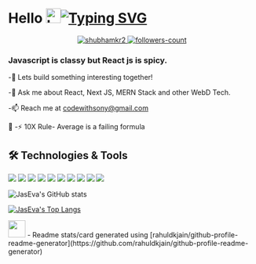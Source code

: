 
# Hello  <img src="https://github.com/codewithsonyy/codewithsonyy/assets/114895266/b9e9ff4e-8954-49d8-9018-2fbd562b42b4" alt="bootstrap" width="30" height="30"/>[![Typing SVG](https://readme-typing-svg.herokuapp.com?font=Fira+Code&pause=1000&center=true&width=435&lines=I+am+Soni+Kumari)](https://git.io/typing-svg)


<p align="center">
    <a href="https://github.com/shubhamkr2">
        <img src="https://komarev.com/ghpvc/?username=codeewithsonyy&label=Profile%20views&color=0e75b6&style=flat" alt="shubhamkr2" />
    </a>
    <a href="https://github.com/shubhamkr2?tab=followers">
        <img src="https://img.shields.io/github/followers/codewithsonyy?label=Followers&style=social" alt="followers-count">
    </a>
</p>



### Javascript is classy but React js  is spicy.

-🌱 Lets build something interesting together! 

-💬 Ask me about React, Next JS, MERN Stack and other WebD Tech.

-📫 Reach me at codewithsony@gmail.com

📄 
-⚡ 10X Rule- Average is a failing formula 





## 🛠️ Technologies & Tools
![](https://img.shields.io/badge/Code-JavaScript-informational?style=flat&color=informational&logo=javascript)
![](https://img.shields.io/badge/Code-TypeScript-informational?style=flat&color=informational)
![](https://img.shields.io/badge/Code-React-informational?style=flat&color=informational&logo=react)
![](https://img.shields.io/badge/Code-Next-informational?style=flat&color=informational&logo=Next.js)
![](https://img.shields.io/badge/Tool-Css-informational?style=flat&color=warning&logo=css)
![](https://img.shields.io/badge/Styling-Tailwind-informational?style=flat&color=warning&logo=tailwind)
![](https://img.shields.io/badge/Code-Node-informational?style=flat&color=informational&logo=node.js)
![](https://img.shields.io/badge/Db-Mongodb-informational?style=flat&color=warning&logo=mongodb)
![](https://img.shields.io/badge/Backend-Express-informational?style=flat&color=warning&logo=express)
![](https://img.shields.io/badge/versionC-Git-informational?style=flat&color=warning&logo=git)








![JasEva's GitHub stats](https://github-readme-stats.vercel.app/api?username=codewithsonyy&show_icons=true&theme=radical)<br>

[![JasEva's Top Langs](https://github-readme-stats.vercel.app/api/top-langs/?username=codewithsonyy&layout=compact&theme=radical)](https://github.com/jaseva/github-readme-stats)

 <img src="https://camo.githubusercontent.com/d3359cb00ab0b5ed8f2e1fe3fceb4fbaf3b614340f8c0db99c17b9f50b351770/68747470733a2f2f656d6f6a69732e736c61636b6d6f6a69732e636f6d2f656d6f6a69732f696d616765732f313533313834393433302f343234362f626c6f622d73756e676c61737365732e6769663f31353331383439343330" width="35">
- Readme stats/card generated using [rahuldkjain/github-profile-readme-generator](https://github.com/rahuldkjain/github-profile-readme-generator) 
